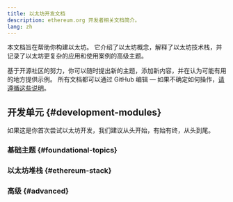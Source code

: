 ```yaml
---
title: 以太坊开发文档
description: ethereum.org 开发者相关文档简介。
lang: zh
---
```


本文档旨在帮助你构建以太坊。 它介绍了以太坊概念，解释了以太坊技术栈，并记录了以太坊更复杂的应用和使用案例的高级主题。

基于开源社区的努力，你可以随时提出新的主题，添加新内容，并在认为可能有用的地方提供示例。 所有文档都可以通过 GitHub 编辑 — 如果不确定如何操作，[请遵循这些说明](https://github.com/ethereum/ethereum-org-website/blob/dev/docs/editing-markdown.md)。

## 开发单元 \{#development-modules}

如果这是你首次尝试以太坊开发，我们建议从头开始，有始有终，从头到尾。

### 基础主题 \{#foundational-topics}

<DeveloperDocsLinks headerId="foundational-topics" />

### 以太坊堆栈 \{#ethereum-stack}

<DeveloperDocsLinks headerId="ethereum-stack" />

### 高级 \{#advanced}

<DeveloperDocsLinks headerId="advanced" />

